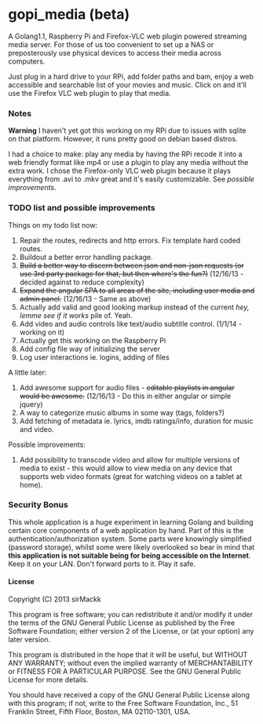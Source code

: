 gopi_media (beta)
=================

A Golang1.1, Raspberry Pi and Firefox-VLC web plugin powered streaming media server. For those of us too convenient to set up a NAS or preposterously use physical devices to access their media across computers. 

Just plug in a hard drive to your RPi, add folder paths and bam, enjoy a web accessible and searchable list of your movies and music. Click on and it'll use the Firefox VLC web plugin to play that media.

### Notes

**Warning** I haven't yet got this working on my RPi due to issues with sqlite on that platform. However, it runs pretty good on debian based distros. 

I had a choice to make: play any media by having the RPi recode it into a web friendly format like mp4 or use a plugin to play any media without the extra work. I chose the Firefox-only VLC web plugin because it plays everything from .avi to .mkv great and it's easily customizable. See *possible improvements*.

### TODO list and possible improvements

Things on my todo list now:

1. Repair the routes, redirects and http errors. Fix template hard coded routes.
2. Buildout a better error handling package.
3. ~~Build a better way to discern between json and non-json requests (or use 3rd party package for that, but then where's the fun?)~~ (12/16/13 - decided against to reduce complexity)
4. ~~Expand the angular SPA to all areas of the site, including user media and admin panel.~~ (12/16/13 - Same as above)
5. Actually add valid and good looking markup instead of the current *hey, lemme see if it works* pile of. Yeah.
6. Add video and audio controls like text/audio subtitle control. (1/1/14 - working on it)
7. Actually get this working on the Raspberry Pi
8. Add config file way of initializing the server
9. Log user interactions ie. logins, adding of files

A little later:

1. Add awesome support for audio files - ~~editable playlists in angular would be awesome.~~ (12/16/13 - Do this in either angular or simple jquery)
2. A way to categorize music albums in some way (tags, folders?)
3. Add fetching of metadata ie. lyrics, imdb ratings/info, duration for music and video.

Possible improvements:

1. Add possibility to transcode video and allow for multiple versions of media to exist - this would allow to view media on any device that supports web video formats (great for watching videos on a tablet at home).

### Security Bonus
This whole application is a huge experiment in learning Golang and building certain core components of a web application by hand. Part of this is the authentication/authorization system. Some parts were knowingly simplified (password storage), whilst some were likely overlooked so bear in mind that **this application is not suitable being for being accessible on the Internet**. Keep it on your LAN. Don't forward ports to it. Play it safe.

#### License

Copyright (C) 2013 sirMackk

This program is free software; you can redistribute it and/or modify it under the terms of the GNU General Public License as published by the Free Software Foundation; either version 2 of the License, or (at your option) any later version.

This program is distributed in the hope that it will be useful, but WITHOUT ANY WARRANTY; without even the implied warranty of MERCHANTABILITY or FITNESS FOR A PARTICULAR PURPOSE. See the GNU General Public License for more details.

You should have received a copy of the GNU General Public License along with this program; if not, write to the Free Software Foundation, Inc., 51 Franklin Street, Fifth Floor, Boston, MA 02110-1301, USA.

